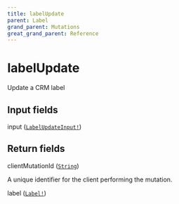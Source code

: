 ```yaml
---
title: labelUpdate
parent: Label
grand_parent: Mutations
great_grand_parent: Reference
---
```


# labelUpdate

Update a CRM label

## Input fields

<div class="field-entry ">
  <span id="input" class="field-name anchored">input (<code><a href="/docs/reference/input_object/labelupdateinput">LabelUpdateInput!</a></code>)</span>

  <div class="description-wrapper">

  </div>
</div>

## Return fields

<div class="field-entry ">
  <span id="clientmutationid" class="field-name anchored">clientMutationId (<code><a href="/docs/reference/scalar/string">String</a></code>)</span>

  <div class="description-wrapper">
   <p>A unique identifier for the client performing the mutation.</p>

  </div>
</div>

<div class="field-entry ">
  <span id="label" class="field-name anchored">label (<code><a href="/docs/reference/object/label">Label!</a></code>)</span>

  <div class="description-wrapper">

  </div>
</div>

